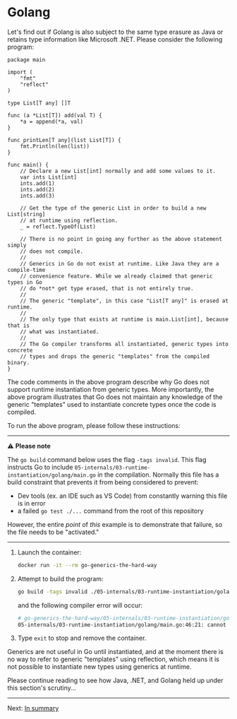 # Golang

Let's find out if Golang is also subject to the same type erasure as Java or retains type information like Microsoft .NET. Please consider the following program:

```golang
package main

import (
	"fmt"
	"reflect"
)

type List[T any] []T

func (a *List[T]) add(val T) {
	*a = append(*a, val)
}

func printLen[T any](list List[T]) {
	fmt.Println(len(list))
}

func main() {
	// Declare a new List[int] normally and add some values to it.
	var ints List[int]
	ints.add(1)
	ints.add(2)
	ints.add(3)

	// Get the type of the generic List in order to build a new List[string]
	// at runtime using reflection.
	_ = reflect.TypeOf(List)

	// There is no point in going any further as the above statement simply
	// does not compile.
	//
	// Generics in Go do not exist at runtime. Like Java they are a compile-time
	// convenience feature. While we already claimed that generic types in Go
	// do *not* get type erased, that is not entirely true.
	//
	// The generic "template", in this case "List[T any]" is erased at runtime.
	//
	// The only type that exists at runtime is main.List[int], because that is
	// what was instantiated.
	//
	// The Go compiler transforms all instantiated, generic types into concrete
	// types and drops the generic "templates" from the compiled binary.
}
```

The code comments in the above program describe why Go does not support runtime instantiation from generic types. More importantly, the above program illustrates that Go does not maintain any knowledge of the generic "templates" used to instantiate concrete types once the code is compiled.

To run the above program, please follow these instructions:

---

:warning: **Please note**

The `go build` command below uses the flag `-tags invalid`. This flag instructs Go to include `05-internals/03-runtime-instantiation/golang/main.go` in the compilation. Normally this file has a build constraint that prevents it from being considered to prevent:

* Dev tools (ex. an IDE such as VS Code) from constantly warning this file is in error
* a failed `go test ./...` command from the root of this repository

However, the entire _point_ of _this_ example is to demonstrate that failure, so the file needs to be "activated."

---

1. Launch the container:

    ```bash
    docker run -it --rm go-generics-the-hard-way
    ```

1. Attempt to build the program:

    ```bash
    go build -tags invalid ./05-internals/03-runtime-instantiation/golang/
    ```

    and the following compiler error will occur:

    ```bash
    # go-generics-the-hard-way/05-internals/03-runtime-instantiation/golang
    05-internals/03-runtime-instantiation/golang/main.go:46:21: cannot use generic type List without instantiation
    ```

1. Type `exit` to stop and remove the container.

Generics are not useful in Go until instantiated, and at the moment there is no way to refer to generic "templates" using reflection, which means it is not possible to instantiate new types using generics at runtime.

Please continue reading to see how Java, .NET, and Golang held up under this section's scrutiny...

---

Next: [In summary](../04-summary.md)
